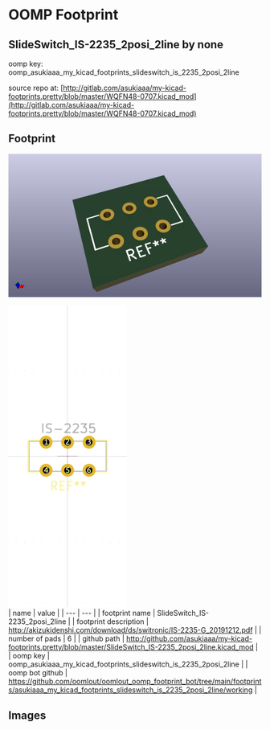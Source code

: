 # OOMP Footprint  
## SlideSwitch_IS-2235_2posi_2line  by none  
  
oomp key: oomp_asukiaaa_my_kicad_footprints_slideswitch_is_2235_2posi_2line  
  
source repo at: [http://gitlab.com/asukiaaa/my-kicad-footprints.pretty/blob/master/WQFN48-0707.kicad_mod](http://gitlab.com/asukiaaa/my-kicad-footprints.pretty/blob/master/WQFN48-0707.kicad_mod)  
## Footprint  
  
[![working_kicad_pcb_3d.png](working_kicad_pcb_3d_600.png)](working_kicad_pcb_3d.png)  
  
[![working.png](working_600.png)](working.png)  
| name | value | 
| --- | --- | 
| footprint name | SlideSwitch_IS-2235_2posi_2line | 
| footprint description | http://akizukidenshi.com/download/ds/switronic/IS-2235-G_20191212.pdf | 
| number of pads | 6 | 
| github path | http://github.com/asukiaaa/my-kicad-footprints.pretty/blob/master/SlideSwitch_IS-2235_2posi_2line.kicad_mod | 
| oomp key | oomp_asukiaaa_my_kicad_footprints_slideswitch_is_2235_2posi_2line | 
| oomp bot github | https://github.com/oomlout/oomlout_oomp_footprint_bot/tree/main/footprints/asukiaaa_my_kicad_footprints_slideswitch_is_2235_2posi_2line/working | 
## Images  
